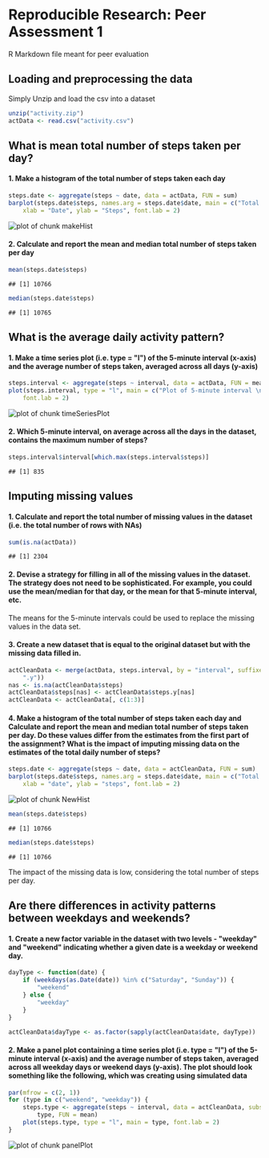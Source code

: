 # Reproducible Research: Peer Assessment 1
R Markdown file meant for peer evaluation


## Loading and preprocessing the data

Simply Unzip and load the csv into a dataset


```r
unzip("activity.zip")
actData <- read.csv("activity.csv")
```



## What is mean total number of steps taken per day?

#### 1. Make a histogram of the total number of steps taken each day


```r
steps.date <- aggregate(steps ~ date, data = actData, FUN = sum)
barplot(steps.date$steps, names.arg = steps.date$date, main = c("Total number of steps taken each day"), 
    xlab = "Date", ylab = "Steps", font.lab = 2)
```

![plot of chunk makeHist](figure/makeHist.png) 


#### 2. Calculate and report the mean and median total number of steps taken per day


```r
mean(steps.date$steps)
```

```
## [1] 10766
```

```r
median(steps.date$steps)
```

```
## [1] 10765
```



## What is the average daily activity pattern?

#### 1. Make a time series plot (i.e. type = "l") of the 5-minute interval (x-axis) and the average number of steps taken, averaged across all days (y-axis)


```r
steps.interval <- aggregate(steps ~ interval, data = actData, FUN = mean)
plot(steps.interval, type = "l", main = c("Plot of 5-minute interval \n and the average number of steps taken, \n averaged across all days"), 
    font.lab = 2)
```

![plot of chunk timeSeriesPlot](figure/timeSeriesPlot.png) 


#### 2. Which 5-minute interval, on average across all the days in the dataset, contains the maximum number of steps?


```r
steps.interval$interval[which.max(steps.interval$steps)]
```

```
## [1] 835
```



## Imputing missing values

#### 1. Calculate and report the total number of missing values in the dataset (i.e. the total number of rows with NAs)


```r
sum(is.na(actData))
```

```
## [1] 2304
```


#### 2. Devise a strategy for filling in all of the missing values in the dataset. The strategy does not need to be sophisticated. For example, you could use the mean/median for that day, or the mean for that 5-minute interval, etc.

The means for the 5-minute intervals could be used to replace the missing values in the data set.

#### 3. Create a new dataset that is equal to the original dataset but with the missing data filled in.


```r
actCleanData <- merge(actData, steps.interval, by = "interval", suffixes = c("", 
    ".y"))
nas <- is.na(actCleanData$steps)
actCleanData$steps[nas] <- actCleanData$steps.y[nas]
actCleanData <- actCleanData[, c(1:3)]
```


#### 4. Make a histogram of the total number of steps taken each day and Calculate and report the mean and median total number of steps taken per day. Do these values differ from the estimates from the first part of the assignment? What is the impact of imputing missing data on the estimates of the total daily number of steps?


```r
steps.date <- aggregate(steps ~ date, data = actCleanData, FUN = sum)
barplot(steps.date$steps, names.arg = steps.date$date, main = c("Total number of steps taken each day"), 
    xlab = "date", ylab = "steps", font.lab = 2)
```

![plot of chunk NewHist](figure/NewHist.png) 

```r
mean(steps.date$steps)
```

```
## [1] 10766
```

```r
median(steps.date$steps)
```

```
## [1] 10766
```


The impact of the missing data is low, considering the total number of steps per day.


## Are there differences in activity patterns between weekdays and weekends?

#### 1. Create a new factor variable in the dataset with two levels - "weekday" and "weekend" indicating whether a given date is a weekday or weekend day.


```r
dayType <- function(date) {
    if (weekdays(as.Date(date)) %in% c("Saturday", "Sunday")) {
        "weekend"
    } else {
        "weekday"
    }
}

actCleanData$dayType <- as.factor(sapply(actCleanData$date, dayType))
```


#### 2. Make a panel plot containing a time series plot (i.e. type = "l") of the 5-minute interval (x-axis) and the average number of steps taken, averaged across all weekday days or weekend days (y-axis). The plot should look something like the following, which was creating using simulated data


```r
par(mfrow = c(2, 1))
for (type in c("weekend", "weekday")) {
    steps.type <- aggregate(steps ~ interval, data = actCleanData, subset = actCleanData$dayType == 
        type, FUN = mean)
    plot(steps.type, type = "l", main = type, font.lab = 2)
}
```

![plot of chunk panelPlot](figure/panelPlot.png) 

